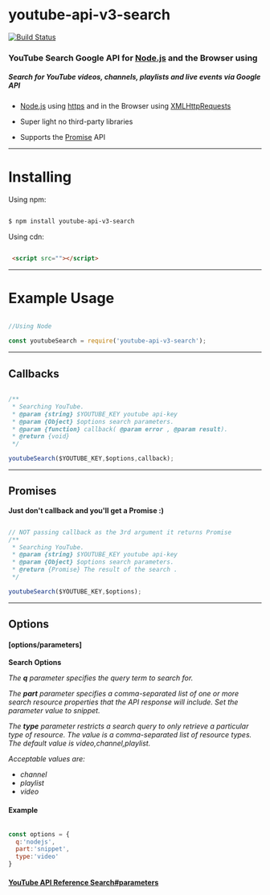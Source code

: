 # youtube-api-v3-search


[![Build Status](https://travis-ci.org/LionRoar/youtube-api-v3-search.svg?branch=master)](https://travis-ci.org/LionRoar/youtube-api-v3-search)

### YouTube Search Google API for [Node.js](https://nodejs.org/en) and the Browser using


##### Search for YouTube videos, channels, playlists and live events via Google API



* [Node.js](https://nodejs.org/en) using [https](https://nodejs.org/api/https.html) and in the Browser using [XMLHttpRequests ](https://developer.mozilla.org/en-US/docs/Web/API/XMLHttpRequest)

* Super light no third-party libraries
* Supports the [Promise](https://developer.mozilla.org/en-US/docs/Web/JavaScript/Reference/Global_Objects/Promise) API

-----------------

Installing
==========

Using npm:

```bash

$ npm install youtube-api-v3-search
```

Using cdn:

```html

 <script src=""></script>
 ```

-----------------

Example Usage
=============

```js

//Using Node

const youtubeSearch = require('youtube-api-v3-search');

```

-----------------



## Callbacks



```js

/**
 * Searching YouTube.
 * @param {string} $YOUTUBE_KEY youtube api-key
 * @param {Object} $options search parameters.
 * @param {function} callback( @param error , @param result).  
 * @return {void}
 */

youtubeSearch($YOUTUBE_KEY,$options,callback);
```

-----------------


## Promises


__Just don't callback and you'll get a Promise :)__


```js

// NOT passing callback as the 3rd argument it returns Promise
/**
 * Searching YouTube.
 * @param {string} $YOUTUBE_KEY youtube api-key
 * @param {Object} $options search parameters.
 * @return {Promise} The result of the search .
 */

youtubeSearch($YOUTUBE_KEY,$options);
```
-----------------

## Options
#### [options/parameters]

**Search Options**

_The **q** parameter specifies the query term to search for._

_The **part** parameter specifies a comma-separated list of one or more search resource properties that the API response will include. Set the parameter value to snippet._


_The **type** parameter restricts a search query to only retrieve a particular type of resource. The value is a comma-separated list of resource types. The default value is video,channel,playlist._

_Acceptable values are:_
* _channel_
* _playlist_
* _video_


#### Example

```js

const options = {
  q:'nodejs',
  part:'snippet',
  type:'video'
}
```


#### [YouTube API Reference Search#parameters](https://developers.google.com/youtube/v3/docs/search/list#parameters)
